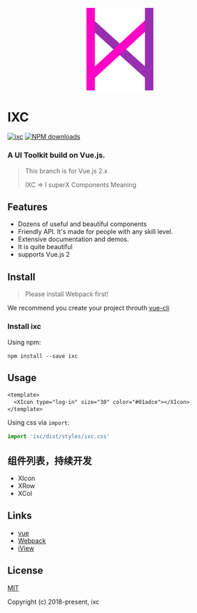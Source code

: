 <p align="center">
  <a>
    <img width="150" src="./assets/IXC.png">
  </a>
</p>

# IXC
[![ixc](https://img.shields.io/npm/v/ixc.svg?style=flat-square)](https://www.npmjs.com/package/ixc)
[![NPM downloads](https://img.shields.io/npm/dt/ixc.svg?style=flat-square)](https://npmjs.org/package/ixc)

### A UI Toolkit build on Vue.js.

> This branch is for Vue.js 2.x
>
> IXC => I superX Components Meaning

## Features

- Dozens of useful and beautiful components
- Friendly API. It's made for people with any skill level.
- Extensive documentation and demos.
- It is quite beautiful
- supports Vue.js 2

## Install

> Please install Webpack first!

We recommend you create your project throuth [vue-cli](https://github.com/vuejs/vue-cli)

### Install ixc

Using npm:
```
npm install --save ixc
```

## Usage

```vue
<template>
  <XIcon type="log-in" size="30" color="#01adce"></XIcon>
</template>
```

Using css via `import`:

```js
import 'ixc/dist/styles/ixc.css'
```

## 组件列表，持续开发

- XIcon
- XRow
- XCol

## Links
- [vue](https://github.com/vuejs/vue)
- [Webpack](https://github.com/webpack/webpack)
- [iView](https://github.com/iview/iview)

## License
[MIT](http://opensource.org/licenses/MIT)

Copyright (c) 2018-present, ixc
